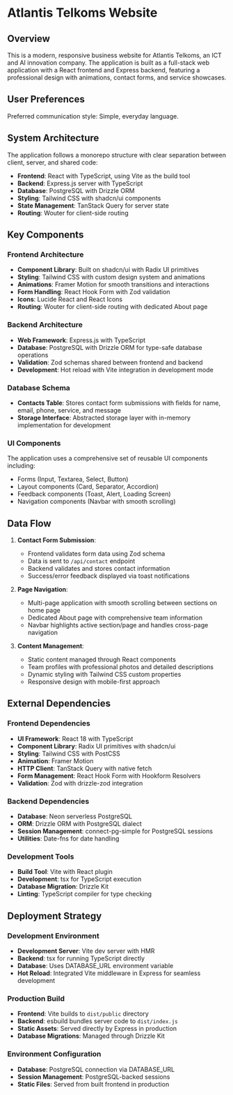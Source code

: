 # Atlantis Telkoms Website

## Overview

This is a modern, responsive business website for Atlantis Telkoms, an ICT and AI innovation company. The application is built as a full-stack web application with a React frontend and Express backend, featuring a professional design with animations, contact forms, and service showcases.

## User Preferences

Preferred communication style: Simple, everyday language.

## System Architecture

The application follows a monorepo structure with clear separation between client, server, and shared code:

- **Frontend**: React with TypeScript, using Vite as the build tool
- **Backend**: Express.js server with TypeScript
- **Database**: PostgreSQL with Drizzle ORM
- **Styling**: Tailwind CSS with shadcn/ui components
- **State Management**: TanStack Query for server state
- **Routing**: Wouter for client-side routing

## Key Components

### Frontend Architecture
- **Component Library**: Built on shadcn/ui with Radix UI primitives
- **Styling**: Tailwind CSS with custom design system and animations
- **Animations**: Framer Motion for smooth transitions and interactions
- **Form Handling**: React Hook Form with Zod validation
- **Icons**: Lucide React and React Icons
- **Routing**: Wouter for client-side routing with dedicated About page

### Backend Architecture
- **Web Framework**: Express.js with TypeScript
- **Database**: PostgreSQL with Drizzle ORM for type-safe database operations
- **Validation**: Zod schemas shared between frontend and backend
- **Development**: Hot reload with Vite integration in development mode

### Database Schema
- **Contacts Table**: Stores contact form submissions with fields for name, email, phone, service, and message
- **Storage Interface**: Abstracted storage layer with in-memory implementation for development

### UI Components
The application uses a comprehensive set of reusable UI components including:
- Forms (Input, Textarea, Select, Button)
- Layout components (Card, Separator, Accordion)
- Feedback components (Toast, Alert, Loading Screen)
- Navigation components (Navbar with smooth scrolling)

## Data Flow

1. **Contact Form Submission**: 
   - Frontend validates form data using Zod schema
   - Data is sent to `/api/contact` endpoint
   - Backend validates and stores contact information
   - Success/error feedback displayed via toast notifications

2. **Page Navigation**:
   - Multi-page application with smooth scrolling between sections on home page
   - Dedicated About page with comprehensive team information
   - Navbar highlights active section/page and handles cross-page navigation

3. **Content Management**:
   - Static content managed through React components
   - Team profiles with professional photos and detailed descriptions
   - Dynamic styling with Tailwind CSS custom properties
   - Responsive design with mobile-first approach

## External Dependencies

### Frontend Dependencies
- **UI Framework**: React 18 with TypeScript
- **Component Library**: Radix UI primitives with shadcn/ui
- **Styling**: Tailwind CSS with PostCSS
- **Animation**: Framer Motion
- **HTTP Client**: TanStack Query with native fetch
- **Form Management**: React Hook Form with Hookform Resolvers
- **Validation**: Zod with drizzle-zod integration

### Backend Dependencies
- **Database**: Neon serverless PostgreSQL
- **ORM**: Drizzle ORM with PostgreSQL dialect
- **Session Management**: connect-pg-simple for PostgreSQL sessions
- **Utilities**: Date-fns for date handling

### Development Tools
- **Build Tool**: Vite with React plugin
- **Development**: tsx for TypeScript execution
- **Database Migration**: Drizzle Kit
- **Linting**: TypeScript compiler for type checking

## Deployment Strategy

### Development Environment
- **Development Server**: Vite dev server with HMR
- **Backend**: tsx for running TypeScript directly
- **Database**: Uses DATABASE_URL environment variable
- **Hot Reload**: Integrated Vite middleware in Express for seamless development

### Production Build
- **Frontend**: Vite builds to `dist/public` directory
- **Backend**: esbuild bundles server code to `dist/index.js`
- **Static Assets**: Served directly by Express in production
- **Database Migrations**: Managed through Drizzle Kit

### Environment Configuration
- **Database**: PostgreSQL connection via DATABASE_URL
- **Session Management**: PostgreSQL-backed sessions
- **Static Files**: Served from built frontend in production

